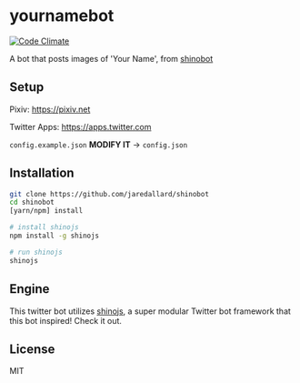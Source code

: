 # yournamebot

[![Code Climate](https://codeclimate.com/github/jaredallard/shinobot/badges/gpa.svg)](https://codeclimate.com/github/jaredallard/shinobot)

A bot that posts images of 'Your Name', from [shinobot](https://github.com/jaredallard/shinobot)

## Setup

Pixiv: https://pixiv.net

Twitter Apps: https://apps.twitter.com

`config.example.json` **MODIFY IT** -> `config.json`

## Installation

```bash
git clone https://github.com/jaredallard/shinobot
cd shinobot
[yarn/npm] install

# install shinojs
npm install -g shinojs

# run shinojs
shinojs
```

## Engine

This twitter bot utilizes [shinojs](https://github.com/jaredallard/shinojs), a
super modular Twitter bot framework that this bot inspired! Check it out.

## License

MIT
